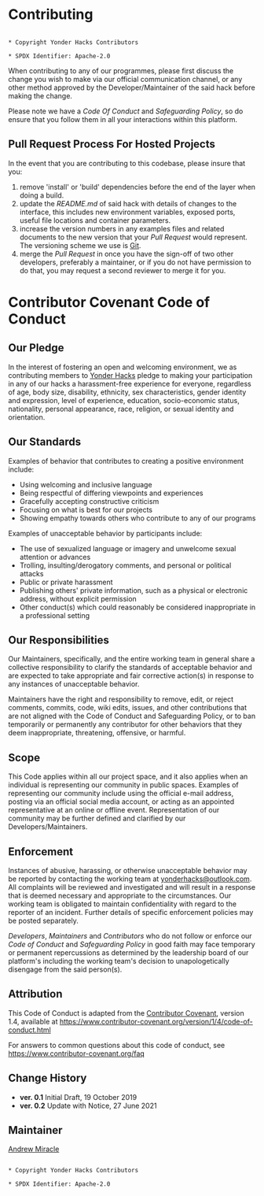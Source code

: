 # Contributing

`````````````````````````````````````````````

* Copyright Yonder Hacks Contributors

* SPDX Identifier: Apache-2.0

``````````````````````````````````````````````

When contributing to any of our programmes, please first discuss the change you wish to make via our official communication channel, or any other method approved by the Developer/Maintainer of the said hack before making the change. 

Please note we have a *Code Of Conduct* and *Safeguarding Policy*, so do ensure that you follow them in all your interactions within this platform.

## Pull Request Process For Hosted Projects

In the event that you are contributing to this codebase, please insure that you:

1. remove 'install' or 'build' dependencies before the end of the layer when doing a 
   build.
2. update the *README.md* of said hack with details of changes to the interface, this includes new environment variables, exposed ports, useful file locations and container parameters.
3. increase the version numbers in any examples files and related documents to the new version that your *Pull Request* would represent. The versioning scheme we use is [Git](http://git-scm.com/).
4. merge the *Pull Request* in once you have the sign-off of two other developers, preferably a maintainer, or if you do not have permission to do that, you may request a second reviewer to merge it for you.

# Contributor Covenant Code of Conduct

## Our Pledge

In the interest of fostering an open and welcoming environment, we as contributing members to [Yonder Hacks](https://github.com/yonderhacks) pledge to making your participation in any of our hacks a harassment-free experience for everyone, regardless of age, body size, disability, ethnicity, sex characteristics, gender identity and expression, level of experience, education, socio-economic status, nationality, personal appearance, race, religion, or sexual identity and orientation.

## Our Standards

Examples of behavior that contributes to creating a positive environment include:
* Using welcoming and inclusive language
* Being respectful of differing viewpoints and experiences
* Gracefully accepting constructive criticism
* Focusing on what is best for our projects
* Showing empathy towards others who contribute to any of our programs

Examples of unacceptable behavior by participants include:
* The use of sexualized language or imagery and unwelcome sexual attention or advances
* Trolling, insulting/derogatory comments, and personal or political attacks
* Public or private harassment
* Publishing others' private information, such as a physical or electronic address, without explicit permission
* Other conduct(s) which could reasonably be considered inappropriate in a professional setting

## Our Responsibilities

Our Maintainers, specifically, and the entire working team in general share a collective responsibility to clarify the standards of acceptable behavior and are expected to take appropriate and fair corrective action(s) in response to any instances of unacceptable behavior.

Maintainers have the right and responsibility to remove, edit, or reject comments, commits, code, wiki edits, issues, and other contributions that are not aligned with the Code of Conduct and Safeguarding Policy, or to ban temporarily or permanently any contributor for other behaviors that they deem inappropriate, threatening, offensive, or harmful.

## Scope

This Code applies within all our project space, and it also applies when an individual is representing our community in public spaces. Examples of representing our community include using the official e-mail address, posting via an official social media account, or acting as an appointed representative at an online or offline event. Representation of our community may be further defined and clarified by our Developers/Maintainers.

## Enforcement

Instances of abusive, harassing, or otherwise unacceptable behavior may be reported by contacting the working team at [yonderhacks@outlook.com](mailto://yonderhacks@outlook.com). All complaints will be reviewed and investigated and will result in a response that is deemed necessary and appropriate to the circumstances. Our working team is obligated to maintain confidentiality with regard to the reporter of an incident. Further details of specific enforcement policies may be posted separately.

*Developers*, *Maintainers* and *Contributors* who do not follow or enforce our *Code of Conduct* and *Safeguarding Policy* in good faith may face temporary or permanent repercussions as determined by the leadership board of our platform's including the working team's decision to unapologetically disengage from the said person(s).

## Attribution

This Code of Conduct is adapted from the [Contributor Covenant][homepage], version 1.4, available at https://www.contributor-covenant.org/version/1/4/code-of-conduct.html

[homepage]: https://www.contributor-covenant.org

For answers to common questions about this code of conduct, see https://www.contributor-covenant.org/faq

## Change History

- **ver. 0.1** Initial Draft, 19 October 2019
- **ver. 0.2** Update with Notice, 27 June 2021

## Maintainer

[Andrew Miracle](https://github.com/koolamusic)

`````````````````````````````````````````````

* Copyright Yonder Hacks Contributors

* SPDX Identifier: Apache-2.0

``````````````````````````````````````````````